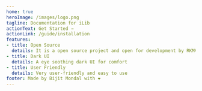 ```yaml
---
home: true
heroImage: /images/logo.png
tagline: Documentation for iLib
actionText: Get Started →
actionLink: /guide/installation
features:
- title: Open Source
  details: It is a open source project and open for development by RKMVCC student
- title: Dark UI
  details: A eye soothing dark UI for comfort
- title: User Friendly
  details: Very user-friendly and easy to use
footer: Made by Bijit Mondal with ❤️
---
```

<ClientOnly>
  <Vssue title="MyIssue" />
</ClientOnly>